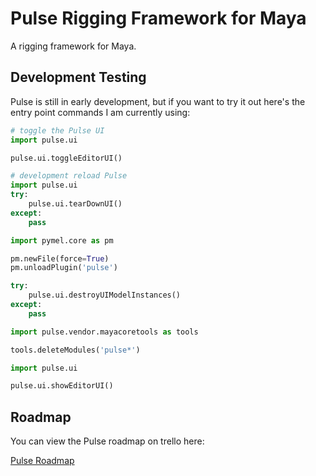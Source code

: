 # Pulse Rigging Framework for Maya

A rigging framework for Maya.


## Development Testing

Pulse is still in early development, but if you want to try it out here's the entry point commands I am currently using:

```python
# toggle the Pulse UI
import pulse.ui

pulse.ui.toggleEditorUI()
```

```python
# development reload Pulse
import pulse.ui
try:
    pulse.ui.tearDownUI()
except:
    pass

import pymel.core as pm

pm.newFile(force=True)
pm.unloadPlugin('pulse')

try:
    pulse.ui.destroyUIModelInstances()
except:
    pass

import pulse.vendor.mayacoretools as tools

tools.deleteModules('pulse*')

import pulse.ui

pulse.ui.showEditorUI()
```

## Roadmap

You can view the Pulse roadmap on trello here:

[Pulse Roadmap](https://trello.com/b/x1EgkZA7)
